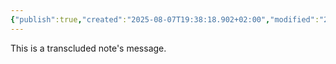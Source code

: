 ```yaml
---
{"publish":true,"created":"2025-08-07T19:38:18.902+02:00","modified":"2025-08-07T19:38:56.708+02:00","cssclasses":""}
---
```


This is a transcluded note's message.